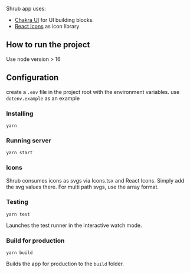 
Shrub app uses:

- [Chakra UI](https://chakra-ui.com/) for UI building blocks.
- [React Icons](https://react-icons.github.io/react-icons) as icon library

## How to run the project

Use node version > 16

## Configuration

create a `.env` file in the project root with the environment variables. use `dotenv.example` as an example

### Installing

    yarn

### Running server

    yarn start

### Icons

Shrub consumes icons as svgs via Icons.tsx and React Icons. Simply add the svg values there. For multi path svgs, use the array format.

### Testing

    yarn test

Launches the test runner in the interactive watch mode.

### Build for production

    yarn build

Builds the app for production to the `build` folder.
